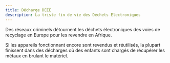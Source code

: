 ```yaml
---
title: Décharge DEEE
description: La triste fin de vie des Déchets Electroniques
---
```


Des réseaux criminels détournent les déchets électroniques des voies de recyclage en Europe pour les revendre en Afrique. 

Si les appareils fonctionnant encore sont revendus et réutilisés, la plupart finissent dans des décharges où des enfants sont chargés de récupérer les métaux en brulant le matériel.
